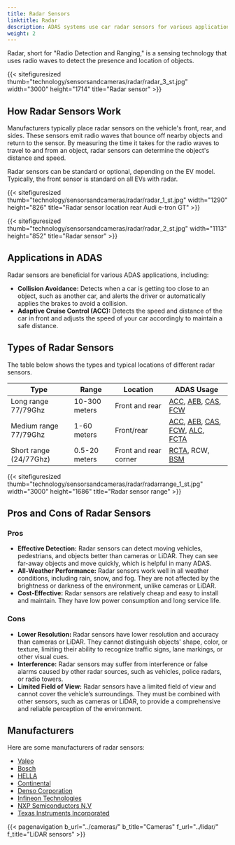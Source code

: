 ```yaml
---
title: Radar Sensors
linktitle: Radar
description: ADAS systems use car radar sensors for various applications, including collision avoidance, adaptive cruise control, and blind spot detection.
weight: 2
---
```

<!-- markdownlint-disable MD033 -->

Radar, short for "Radio Detection and Ranging," is a sensing technology that uses radio waves to detect the presence and location of objects.

{{< sitefiguresized thumb="technology/sensorsandcameras/radar/radar_3_st.jpg" width="3000" height="1714" title="Radar sensor" >}}

## How Radar Sensors Work

Manufacturers typically place radar sensors on the vehicle's front, rear, and sides. These sensors emit radio waves that bounce off nearby objects and return to the sensor. By measuring the time it takes for the radio waves to travel to and from an object, radar sensors can determine the object's distance and speed.

Radar sensors can be standard or optional, depending on the EV model. Typically, the front sensor is standard on all EVs with radar.

{{< sitefiguresized thumb="technology/sensorsandcameras/radar/radar_1_st.jpg" width="1290" height="826" title="Radar sensor location rear Audi e-tron GT" >}}

{{< sitefiguresized thumb="technology/sensorsandcameras/radar/radar_2_st.jpg" width="1113" height="852" title="Radar sensor" >}}

## Applications in ADAS

Radar sensors are beneficial for various ADAS applications, including:

- **Collision Avoidance:** Detects when a car is getting too close to an object, such as another car, and alerts the driver or automatically applies the brakes to avoid a collision.
- **Adaptive Cruise Control (ACC):** Detects the speed and distance of the car in front and adjusts the speed of your car accordingly to maintain a safe distance.

## Types of Radar Sensors

The table below shows the types and typical locations of different radar sensors.

<table class="table table-striped border">
<thead>
    <tr>
        <th>Type</th>
        <th>Range</th>
        <th>Location</th>
        <th>ADAS Usage</th>
    </tr>
</thead>
<tbody>
<tr>
    <td>Long range 77/79Ghz</td>
    <td>10-300 meters</td>
    <td>Front and rear</td>
    <td>
        <a href="../../driverassistance/adaptivecruisecontrol/">ACC</a>,
        <a href="../../driverassistance/automaticemergencybraking/">AEB</a>,
        <a href="../../driverassistance/collisionavoidancesystems/">CAS</a>,
        <a href="../../driverassistance/forwardcollisionwarning/">FCW</a>
    </td>
</tr>
<tr>
    <td>Medium range 77/79Ghz</td>
    <td>1-60 meters</td>
    <td>Front/rear</td>
    <td>
        <a href="../../driverassistance/adaptivecruisecontrol/">ACC</a>,
        <a href="../../driverassistance/automaticemergencybraking/">AEB</a>,
        <a href="../../driverassistance/collisionavoidancesystems/">CAS</a>,
        <a href="../../driverassistance/forwardcollisionwarning/">FCW</a>,
        <a href="../../driverassistance/automatedlanechange/">ALC</a>,
        <a href="../../driverassistance/frontcrosstrafficassist/">FCTA</a>
    </td>
</tr>
<tr>
    <td>Short range (24/77Ghz)</td>
    <td>0.5-20 meters</td>
    <td>Front and rear corner</td>
    <td>
        <a href="../../driverassistance/rearcrosstrafficalert/">RCTA</a>,
        RCW,
        <a href="../../driverassistance/blindspotmonitoring/">BSM</a>
    </td>
</tr>
</tbody>
</table>

{{< sitefiguresized thumb="technology/sensorsandcameras/radar/radarrange_1_st.jpg" width="3000" height="1686" title="Radar sensor range" >}}

## Pros and Cons of Radar Sensors

### Pros

- **Effective Detection:** Radar sensors can detect moving vehicles, pedestrians, and objects better than cameras or LiDAR. They can see far-away objects and move quickly, which is helpful in many ADAS.
- **All-Weather Performance:** Radar sensors work well in all weather conditions, including rain, snow, and fog. They are not affected by the brightness or darkness of the environment, unlike cameras or LiDAR.
- **Cost-Effective:** Radar sensors are relatively cheap and easy to install and maintain. They have low power consumption and long service life.

### Cons

- **Lower Resolution:** Radar sensors have lower resolution and accuracy than cameras or LiDAR. They cannot distinguish objects' shape, color, or texture, limiting their ability to recognize traffic signs, lane markings, or other visual cues.
- **Interference:** Radar sensors may suffer from interference or false alarms caused by other radar sources, such as vehicles, police radars, or radio towers.
- **Limited Field of View:** Radar sensors have a limited field of view and cannot cover the vehicle’s surroundings. They must be combined with other sensors, such as cameras or LiDAR, to provide a comprehensive and reliable perception of the environment.

## Manufacturers

Here are some manufacturers of radar sensors:

- [Valeo](https://www.valeo.com/en/)
- [Bosch](https://www.bosch-mobility.com/en/solutions/sensors/front-radar-sensor/)
- [HELLA](https://www.hella.com/partnerworld/us/Product-range/ADAS-Transforming-the-automotive-industry-47101/)
- [Continental](https://www.continental-automotive.com/en/components/radars.html)
- [Denso Corporation](https://www.denso.com/global/en/driven-base/feature/mobility/)
- [Infineon Technologies](https://www.infineon.com/cms/en/product/sensor/radar-sensors/)
- [NXP Semiconductors N.V](https://www.nxp.com/applications/automotive/adas-and-safe-driving/automotive-radar-systems:RADAR-SYSTEMS)
- [Texas Instruments Incorporated](https://www.ti.com/sensors/mmwave-radar/overview.html)

{{< pagenavigation b_url="../cameras/" b_title="Cameras" f_url="../lidar/" f_title="LiDAR sensors" >}}